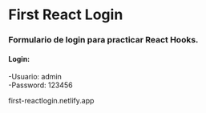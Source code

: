 # First React Login

### Formulario de login para practicar React Hooks.
#### Login: </br>
  -Usuario: admin </br>
  -Password: 123456

first-reactlogin.netlify.app
